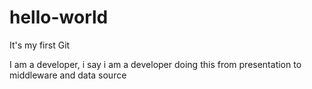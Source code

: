 # hello-world
It's my first Git

I am a developer, i say i am a developer
doing this from presentation to middleware and data source
